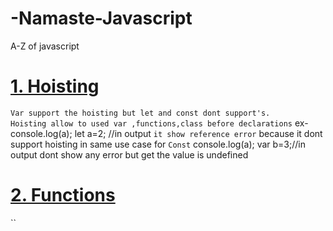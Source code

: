 # -Namaste-Javascript

A-Z of javascript

# <a href="Hoisting.js">1. Hoisting</a>
`Var support the hoisting but let and const dont support's.`<br>
`Hoisting allow to used var ,functions,class before declarations`
    ex- console.log(a);
    let a=2; //in output `it show reference error` because it dont support hoisting in same use case for
     `Const`
    console.log(a);
    var b=3;//in output dont show any error but get the value is undefined
 # <a href="functions.js">2. Functions</a> 
 `` 